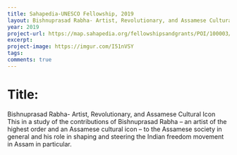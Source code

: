 ```yaml
---
title: Sahapedia-UNESCO Fellowship, 2019
layout: Bishnuprasad Rabha- Artist, Revolutionary, and Assamese Cultural Icon
year: 2019
project-url: https://map.sahapedia.org/fellowshipsandgrants/POI/100003/11405
excerpt: 
project-image: https://imgur.com/I51nVSY
tags: 
comments: true
---
```


<h1> Title: </h1> Bishnuprasad Rabha- Artist, Revolutionary, and Assamese Cultural Icon <br>
This in a study of the contributions of Bishnuprasad Rabha – an artist of the highest order and an Assamese cultural icon – to the Assamese society in general and his role in shaping and steering the Indian freedom movement in Assam in particular.